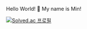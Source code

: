 
Hello World! 👋
My name is Min!

[![Solved.ac
프로필](http://mazassumnida.wtf/api/v2/generate_badge?boj={jm98675})](https://solved.ac/{handle})
